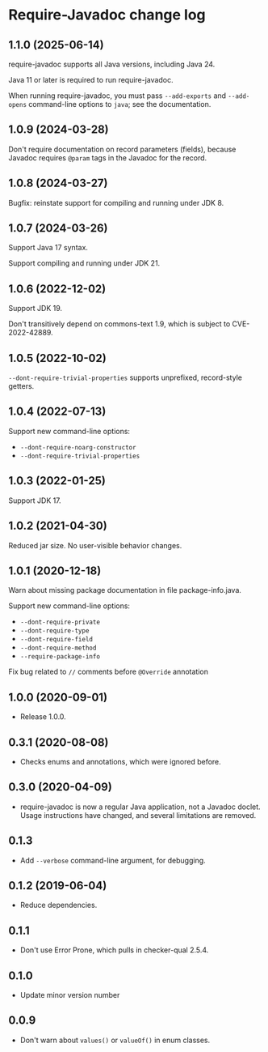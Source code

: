 # Require-Javadoc change log

## 1.1.0 (2025-06-14)

require-javadoc supports all Java versions, including Java 24.

Java 11 or later is required to run require-javadoc.

When running require-javadoc, you must pass `--add-exports` and `--add-opens`
command-line options to `java`; see the documentation.

## 1.0.9 (2024-03-28)

Don't require documentation on record parameters (fields), because Javadoc
requires `@param` tags in the Javadoc for the record.

## 1.0.8 (2024-03-27)

Bugfix: reinstate support for compiling and running under JDK 8.

## 1.0.7 (2024-03-26)

Support Java 17 syntax.

Support compiling and running under JDK 21.

## 1.0.6 (2022-12-02)

Support JDK 19.

Don't transitively depend on commons-text 1.9, which is subject to CVE-2022-42889.

## 1.0.5 (2022-10-02)

`--dont-require-trivial-properties` supports unprefixed, record-style getters.

## 1.0.4 (2022-07-13)

Support new command-line options:
 * `--dont-require-noarg-constructor`
 * `--dont-require-trivial-properties`

## 1.0.3 (2022-01-25)

Support JDK 17.

## 1.0.2 (2021-04-30)

Reduced jar size.  No user-visible behavior changes.

## 1.0.1 (2020-12-18)

Warn about missing package documentation in file package-info.java.

Support new command-line options:
 * `--dont-require-private`
 * `--dont-require-type`
 * `--dont-require-field`
 * `--dont-require-method`
 * `--require-package-info`

Fix bug related to `//` comments before `@Override` annotation

## 1.0.0 (2020-09-01)

- Release 1.0.0.

## 0.3.1 (2020-08-08)

- Checks enums and annotations, which were ignored before.

## 0.3.0 (2020-04-09)

- require-javadoc is now a regular Java application, not a Javadoc doclet.
  Usage instructions have changed, and several limitations are removed.

## 0.1.3

- Add `--verbose` command-line argument, for debugging.

## 0.1.2 (2019-06-04)

- Reduce dependencies.

## 0.1.1

- Don't use Error Prone, which pulls in checker-qual 2.5.4.

## 0.1.0

- Update minor version number

## 0.0.9

- Don't warn about `values()` or `valueOf()` in enum classes.
